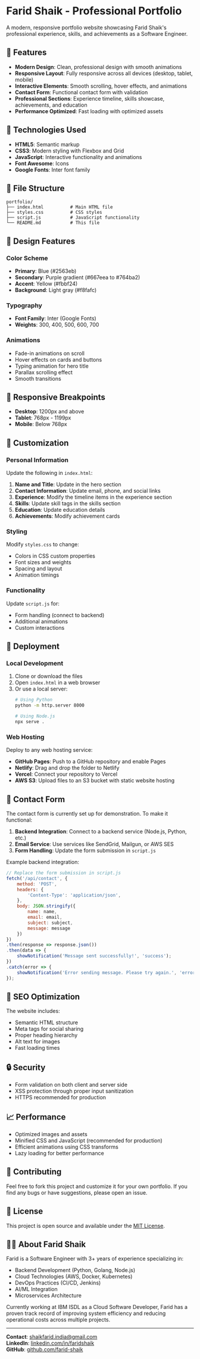 # Farid Shaik - Professional Portfolio

A modern, responsive portfolio website showcasing Farid Shaik's professional experience, skills, and achievements as a Software Engineer.

## 🌟 Features

- **Modern Design**: Clean, professional design with smooth animations
- **Responsive Layout**: Fully responsive across all devices (desktop, tablet, mobile)
- **Interactive Elements**: Smooth scrolling, hover effects, and animations
- **Contact Form**: Functional contact form with validation
- **Professional Sections**: Experience timeline, skills showcase, achievements, and education
- **Performance Optimized**: Fast loading with optimized assets

## 🚀 Technologies Used

- **HTML5**: Semantic markup
- **CSS3**: Modern styling with Flexbox and Grid
- **JavaScript**: Interactive functionality and animations
- **Font Awesome**: Icons
- **Google Fonts**: Inter font family

## 📁 File Structure

```
portfolio/
├── index.html          # Main HTML file
├── styles.css          # CSS styles
├── script.js           # JavaScript functionality
└── README.md           # This file
```

## 🎨 Design Features

### Color Scheme
- **Primary**: Blue (#2563eb)
- **Secondary**: Purple gradient (#667eea to #764ba2)
- **Accent**: Yellow (#fbbf24)
- **Background**: Light gray (#f8fafc)

### Typography
- **Font Family**: Inter (Google Fonts)
- **Weights**: 300, 400, 500, 600, 700

### Animations
- Fade-in animations on scroll
- Hover effects on cards and buttons
- Typing animation for hero title
- Parallax scrolling effect
- Smooth transitions

## 📱 Responsive Breakpoints

- **Desktop**: 1200px and above
- **Tablet**: 768px - 1199px
- **Mobile**: Below 768px

## 🔧 Customization

### Personal Information
Update the following in `index.html`:

1. **Name and Title**: Update in the hero section
2. **Contact Information**: Update email, phone, and social links
3. **Experience**: Modify the timeline items in the experience section
4. **Skills**: Update skill tags in the skills section
5. **Education**: Update education details
6. **Achievements**: Modify achievement cards

### Styling
Modify `styles.css` to change:
- Colors in CSS custom properties
- Font sizes and weights
- Spacing and layout
- Animation timings

### Functionality
Update `script.js` for:
- Form handling (connect to backend)
- Additional animations
- Custom interactions

## 🚀 Deployment

### Local Development
1. Clone or download the files
2. Open `index.html` in a web browser
3. Or use a local server:
   ```bash
   # Using Python
   python -m http.server 8000
   
   # Using Node.js
   npx serve .
   ```

### Web Hosting
Deploy to any web hosting service:
- **GitHub Pages**: Push to a GitHub repository and enable Pages
- **Netlify**: Drag and drop the folder to Netlify
- **Vercel**: Connect your repository to Vercel
- **AWS S3**: Upload files to an S3 bucket with static website hosting

## 📧 Contact Form

The contact form is currently set up for demonstration. To make it functional:

1. **Backend Integration**: Connect to a backend service (Node.js, Python, etc.)
2. **Email Service**: Use services like SendGrid, Mailgun, or AWS SES
3. **Form Handling**: Update the form submission in `script.js`

Example backend integration:
```javascript
// Replace the form submission in script.js
fetch('/api/contact', {
    method: 'POST',
    headers: {
        'Content-Type': 'application/json',
    },
    body: JSON.stringify({
        name: name,
        email: email,
        subject: subject,
        message: message
    })
})
.then(response => response.json())
.then(data => {
    showNotification('Message sent successfully!', 'success');
})
.catch(error => {
    showNotification('Error sending message. Please try again.', 'error');
});
```

## 🎯 SEO Optimization

The website includes:
- Semantic HTML structure
- Meta tags for social sharing
- Proper heading hierarchy
- Alt text for images
- Fast loading times

## 🔒 Security

- Form validation on both client and server side
- XSS protection through proper input sanitization
- HTTPS recommended for production

## 📈 Performance

- Optimized images and assets
- Minified CSS and JavaScript (recommended for production)
- Efficient animations using CSS transforms
- Lazy loading for better performance

## 🤝 Contributing

Feel free to fork this project and customize it for your own portfolio. If you find any bugs or have suggestions, please open an issue.

## 📄 License

This project is open source and available under the [MIT License](LICENSE).

## 👨‍💻 About Farid Shaik

Farid is a Software Engineer with 3+ years of experience specializing in:
- Backend Development (Python, Golang, Node.js)
- Cloud Technologies (AWS, Docker, Kubernetes)
- DevOps Practices (CI/CD, Jenkins)
- AI/ML Integration
- Microservices Architecture

Currently working at IBM ISDL as a Cloud Software Developer, Farid has a proven track record of improving system efficiency and reducing operational costs across multiple projects.

---

**Contact**: shaikfarid.india@gmail.com  
**LinkedIn**: [linkedin.com/in/faridshaik](https://www.linkedin.com/in/faridshaik)  
**GitHub**: [github.com/farid-shaik](https://www.github.com/farid-shaik)
